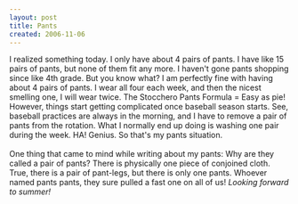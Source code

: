 ```yaml
---
layout: post
title: Pants
created: 2006-11-06
---
```

<p>I realized something today. I only have about 4 pairs of pants. I have like 15 pairs of pants, but none of them fit any more. I haven&#39;t gone pants shopping since like 4th grade. But you know what? I am perfectly fine with having about 4 pairs of pants. I wear all four each week, and then the nicest smelling one, I will wear twice. The Stocchero Pants Formula = Easy as pie!<br />
	However, things start getting complicated once baseball season starts. See, baseball practices are always in the morning, and I have to remove a pair of pants from the rotation. What I normally end up doing is washing one pair during the week. HA! Genius. So that&#39;s my pants situation.<br />
	<br />
	One thing that came to mind while writing about my pants: Why are they called a pair of pants? There is physically one piece of conjoined cloth. True, there is a pair of pant-legs, but there is only one pants. Whoever named pants pants, they sure pulled a fast one on all of us! <span style="font-style: italic;">Looking forward to summer!</span></p>
